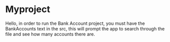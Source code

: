# Myproject
Hello, in order to run the Bank Account project, you must have the BankAccounts text in the src, this will prompt the app to search through the file and see how many accounts there are. 
